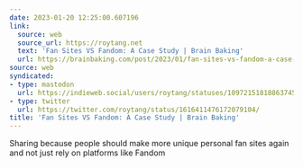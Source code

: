 ```yaml
---
date: 2023-01-20 12:25:00.607196
link:
  source: web
  source_url: https://roytang.net
  text: 'Fan Sites VS Fandom: A Case Study | Brain Baking'
  url: https://brainbaking.com/post/2023/01/fan-sites-vs-fandom-a-case-study/
source: web
syndicated:
- type: mastodon
  url: https://indieweb.social/users/roytang/statuses/109721518188637456
- type: twitter
  url: https://twitter.com/roytang/status/1616411476172079104/
title: 'Fan Sites VS Fandom: A Case Study | Brain Baking'
---
```


Sharing because people should make more unique personal fan sites again and not just rely on platforms like Fandom
